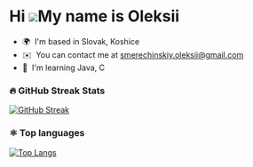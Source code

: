 Hi ![](https://user-images.githubusercontent.com/18350557/176309783-0785949b-9127-417c-8b55-ab5a4333674e.gif)My name is Oleksii
===============================================================================================================================

*   🌍  I'm based in Slovak, Koshice
*   ✉️  You can contact me at [smerechinskiy.oleksii@gmail.com](mailto:smerechinskiy.oleksii@gmail.com)
*   🧠  I'm learning Java, C

### 🔥 GitHub Streak Stats
[![GitHub Streak](https://github-readme-streak-stats.herokuapp.com/?user=anuraghazra&theme=dark)](https://git.io/streak-stats)

### ⚛️ Top languages
[![Top Langs](https://github-readme-stats.vercel.app/api/top-langs/?username=anuraghazra)](https://github.com/anuraghazra/github-readme-stats)
